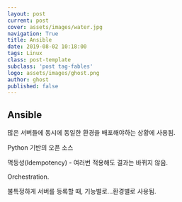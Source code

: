 ```yaml
---
layout: post
current: post
cover: assets/images/water.jpg
navigation: True
title: Ansible
date: 2019-08-02 10:18:00
tags: Linux
class: post-template
subclass: 'post tag-fables'
logo: assets/images/ghost.png
author: ghost
published: false
---
```


## Ansible
많은 서버들에 동시에 동일한 환경을 배포해야하는 상황에 사용됨.

Python 기반의 오픈 소스

멱등성(Idempotency) - 여러번 적용해도 결과는 바뀌지 않음.

Orchestration.

불특정하게 서버를 등록할 때, 기능별로...환경별로 사용됨.
